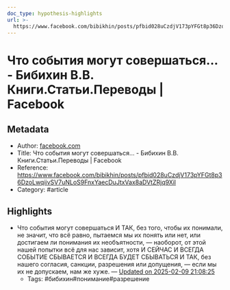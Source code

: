```yaml
---
doc_type: hypothesis-highlights
url: >-
  https://www.facebook.com/bibikhin/posts/pfbid028uCzdjV173pYFGt8p36DzoLwqiivSV7uNLoS9FnxYaecDuJtxVax8aDVtZRjq9Xil
---
```

# Что события могут совершаться... - Бибихин В.В. Книги.Статьи.Переводы | Facebook

## Metadata
- Author: [facebook.com]()
- Title: Что события могут совершаться... - Бибихин В.В. Книги.Статьи.Переводы | Facebook
- Reference: https://www.facebook.com/bibikhin/posts/pfbid028uCzdjV173pYFGt8p36DzoLwqiivSV7uNLoS9FnxYaecDuJtxVax8aDVtZRjq9Xil
- Category: #article

## Highlights
- Что события могут совершаться И ТАК, без того, чтобы их понимали, не значит, что всё равно, пытаемся мы их понять или нет, или достигаем ли понимания их необъятности, — наоборот, от этой нашей попытки всё для нас зависит, хотя И СЕЙЧАС И ВСЕГДА СОБЫТИЕ СБЫВАЕТСЯ И ВСЕГДА БУДЕТ СБЫВАТЬСЯ И ТАК, без нашего согласия, санкции, разрешения или допущения, — если мы их не допускаем, нам же хуже. — [Updated on 2025-02-09 21:08:25](https://hyp.is/2yXqlOcQEe--JU8yuYKBJg/www.facebook.com/bibikhin/posts/pfbid028uCzdjV173pYFGt8p36DzoLwqiivSV7uNLoS9FnxYaecDuJtxVax8aDVtZRjq9Xil)
   - Tags: #бибихин#понимание#разрешение
